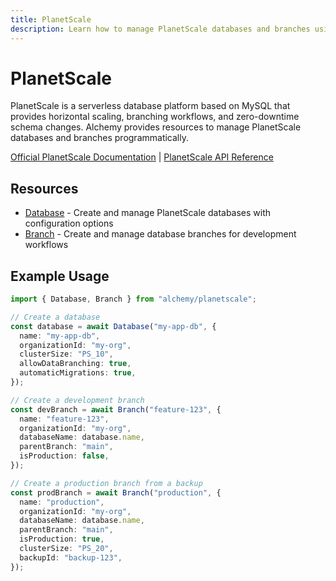 ```yaml
---
title: PlanetScale
description: Learn how to manage PlanetScale databases and branches using Alchemy.
---
```


# PlanetScale

PlanetScale is a serverless database platform based on MySQL that provides horizontal scaling, branching workflows, and zero-downtime schema changes. Alchemy provides resources to manage PlanetScale databases and branches programmatically.

[Official PlanetScale Documentation](https://planetscale.com/docs) | [PlanetScale API Reference](https://api-docs.planetscale.com/)

## Resources

- [Database](./database.md) - Create and manage PlanetScale databases with configuration options
- [Branch](./branch.md) - Create and manage database branches for development workflows

## Example Usage

```ts
import { Database, Branch } from "alchemy/planetscale";

// Create a database
const database = await Database("my-app-db", {
  name: "my-app-db",
  organizationId: "my-org",
  clusterSize: "PS_10",
  allowDataBranching: true,
  automaticMigrations: true,
});

// Create a development branch
const devBranch = await Branch("feature-123", {
  name: "feature-123",
  organizationId: "my-org",
  databaseName: database.name,
  parentBranch: "main",
  isProduction: false,
});

// Create a production branch from a backup
const prodBranch = await Branch("production", {
  name: "production",
  organizationId: "my-org",
  databaseName: database.name,
  parentBranch: "main",
  isProduction: true,
  clusterSize: "PS_20",
  backupId: "backup-123",
});
```
